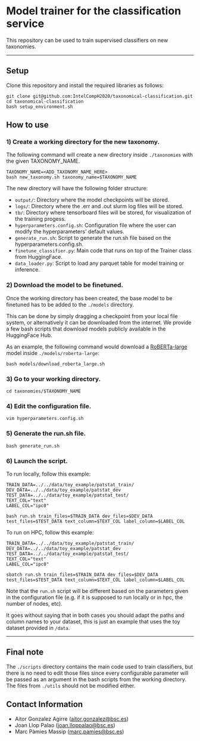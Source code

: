 # Model trainer for the classification service

This repository can be used to train supervised classifiers on new taxonomies.

---

## Setup

Clone this repository and install the required libraries as follows:

```console
git clone git@github.com:IntelCompH2020/taxonomical-classification.git
cd taxonomical-classification
bash setup_environment.sh
```

## How to use

### 1) Create a working directory for the new taxonomy.

The following command will create a new directory inside `./taxonomies` with the given TAXONOMY_NAME.

```console
TAXONOMY_NAME=<ADD_TAXONOMY_NAME_HERE>
bash new_taxonomy.sh taxonomy_name=$TAXONOMY_NAME
```

The new directory will have the following folder structure:

- `output/`: Directory where the model checkpoints will be stored.
- `logs/`: Directory where the .err and .out slurm log files will be stored.
- `tb/`: Directory where tensorboard files will be stored, for visualization of the training progess.
- `hyperparameters.config.sh`: Configuration file where the user can modify the hyperparameters' default values.
- `generate_run.sh`: Script to generate the run.sh file based on the hyperparameters.config.sh.
- `finetune_classifier.py`: Main code that runs on top of the Trainer class from HuggingFace.
- `data_loader.py`: Script to load any parquet table for model training or inference.

### 2) Download the model to be finetuned.

Once the working directory has been created, the base model to be finetuned has to be added to the `./models` directory.

This can be done by simply dragging a checkpoint from your local file system, or alternatively it can be downloaded from the internet. We provide a few bash scripts that download models publicly available in the HuggingFace Hub.

As an example, the following command would download a [RoBERTa-large](https://huggingface.co/roberta-large) model inside `./models/roberta-large`:

```console
bash models/download_roberta_large.sh
```

### 3) Go to your working directory.

```console
cd taxonomies/$TAXONOMY_NAME
```

### 4) Edit the configuration file.

```console
vim hyperparameters.config.sh
```

### 5) Generate the run.sh file.

```console
bash generate_run.sh
```

### 6) Launch the script.

To run locally, follow this example:
```console
TRAIN_DATA=../../data/toy_example/patstat_train/
DEV_DATA=../../data/toy_example/patstat_dev
TEST_DATA=../../data/toy_example/patstat_test/
TEXT_COL="text"
LABEL_COL="ipc0"

bash run.sh train_files=$TRAIN_DATA dev_files=$DEV_DATA test_files=$TEST_DATA text_column=$TEXT_COL label_column=$LABEL_COL
```

To run on HPC, follow this example:
```console
TRAIN_DATA=../../data/toy_example/patstat_train/
DEV_DATA=../../data/toy_example/patstat_dev
TEST_DATA=../../data/toy_example/patstat_test/
TEXT_COL="text"
LABEL_COL="ipc0"

sbatch run.sh train_files=$TRAIN_DATA dev_files=$DEV_DATA test_files=$TEST_DATA text_column=$TEXT_COL label_column=$LABEL_COL
```

Note that the `run.sh` script will be different based on the parameters given in the configuration file (e.g. if it is supposed to run locally or in hpc, the number of nodes, etc).

It goes without saying that in both cases you should adapt the paths and column names to your dataset, this is just an example that uses the toy dataset provided in `/data`.


---

## Final note
The `./scripts` directory contains the main code used to train classifiers, but there is no need to edit those files since every configurable parameter will be passed as an argument in the bash scripts from the working directory. The files from `./utils` should not be modified either.

## Contact Information

- Aitor Gonzalez Agirre (aitor.gonzalez@bsc.es)
- Joan Llop Palao (joan.lloppalao@bsc.es)
- Marc Pàmies Massip (marc.pamies@bsc.es)
